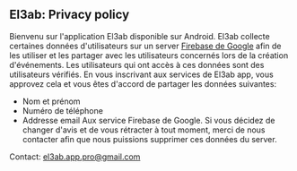 ## El3ab: Privacy policy

Bienvenu sur l'application El3ab disponible sur Android.
El3ab collecte certaines données d'utilisateurs sur un server [Firebase de Google](https://firebase.google.com) afin de les utiliser et les partager avec les utilisateurs concernés lors de la création d'événements. 
Les utilisateurs qui ont accès à ces données sont des utilisateurs vérifiés. 
En vous inscrivant aux services de El3ab app, vous approvez cela et vous êtes d'accord de partager les données suivantes:
- Nom et prénom
- Numéro de téléphone
- Addresse email
Aux service Firebase de Google. Si vous décidez de changer d'avis et de vous rétracter à tout moment, merci de nous contacter afin que nous puissions supprimer ces données du server.

Contact:
el3ab.app.pro@gmail.com
